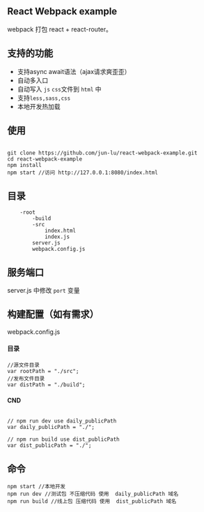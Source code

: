 ## React Webpack example

webpack 打包 react + react-router。

## 支持的功能

* 支持async await语法（ajax请求爽歪歪）
* 自动多入口
* 自动写入 `js` `css`文件到 `html` 中
* 支持`less,sass,css`
* 本地开发热加载
  

## 使用

````

git clone https://github.com/jun-lu/react-webpack-example.git
cd react-webpack-example
npm install
npm start //访问 http://127.0.0.1:8080/index.html

````

## 目录

````
	-root
		-build
		-src
			index.html
			index.js
		server.js
		webpack.config.js
````

## 服务端口

server.js 中修改 `port` 变量

## 构建配置（如有需求）

webpack.config.js

#### 目录

````
//源文件目录
var rootPath = "./src";
//发布文件目录
var distPath = "./build";
````

#### CND

````

// npm run dev use daily_publicPath
var daily_publicPath = "./";

// npm run build use dist_publicPath
var dist_publicPath = "./";

````

## 命令

````
npm start //本地开发
npm run dev //测试包 不压缩代码 使用  daily_publicPath 域名
npm run build //线上包 压缩代码 使用  dist_publicPath 域名

````